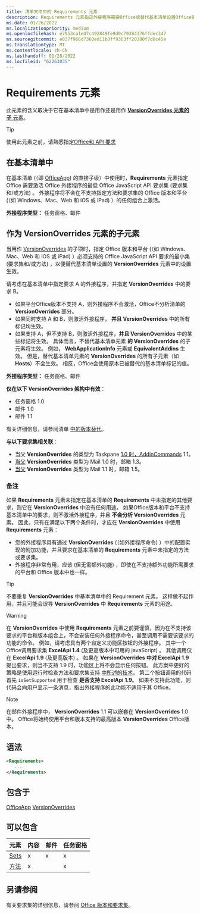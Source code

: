 ```yaml
---
title: 清单文件中的 Requirements 元素
description: Requirements 元素指定外接程序需要Office或替代基本清单设置Office要求集和方法。
ms.date: 01/26/2022
ms.localizationpriority: medium
ms.openlocfilehash: e7953ca1e47c492849fe9d0c79384376ffdec347
ms.sourcegitcommit: e837f966d7360ed11b3ff9363ff20380f7d0c45e
ms.translationtype: MT
ms.contentlocale: zh-CN
ms.lasthandoff: 01/28/2022
ms.locfileid: "62263035"
---
```

# <a name="requirements-element"></a>Requirements 元素

此元素的含义取决于它在基本清单中是用作还是用作 [](#in-the-base-manifest) [**VersionOverrides 元素的子** 元素](#as-a-child-of-a-versionoverrides-element)。

> [!TIP]
> 使用此元素之前，请熟悉指定[Office和 API 要求](../../develop/specify-office-hosts-and-api-requirements.md)

## <a name="in-the-base-manifest"></a>在基本清单中

在基本清单 (（即 [OfficeApp](officeapp.md)) 的直接子级）中使用时，**Requirements** 元素指定 Office 需要激活 Office 外接程序的最低 Office JavaScript API 要求集 (要求集和/或方法) 。[](../../develop/office-versions-and-requirement-sets.md#specify-office-applications-and-requirement-sets) 外接程序将不会在不支持指定方法和要求集的 Office 版本和平台 (（如 Windows、Mac、Web 和 iOS 或 iPad) ）的任何组合上激活。

**外接程序类型：** 任务窗格、邮件

## <a name="as-a-child-of-a-versionoverrides-element"></a>作为 VersionOverrides 元素的子元素

当用作 [VersionOverrides](versionoverrides.md) 的子项时，指定 Office 版本和平台 (（如 Windows、Mac、Web 和 iOS 或 iPad) [](../../develop/office-versions-and-requirement-sets.md#specify-office-applications-and-requirement-sets)）必须支持的 Office JavaScript API 要求的最小集 (要求集和/或方法) ，以便替代基本清单设置的 **VersionOverrides** 元素中的设置 生效。

请考虑在基本清单中指定要求 A 的外接程序，并指定 **VersionOverrides** 中的要求 B。 

- 如果平台Office版本不支持 A，则外接程序不会激活，Office不分析清单的 **VersionOverrides** 部分。 
- 如果同时支持 A 和 B，则激活外接程序， **并且 VersionOverrides** 中的所有标记均生效。 
- 如果支持 A，但不支持 B，则激活外接程序，**并且 VersionOverrides** 中的某些标记将生效。 具体而言，不替代基本清单元素 **的 VersionOverrides** 的子元素将生效。 例如， **WebApplicationInfo** 元素或 **EquivalentAddins** 生效。 但是，替代基本清单元素的 **VersionOverrides** 的所有子元素（如 **Hosts**）不会生效。 相反，Office会使用原本已被替代的基本清单标记的值。 

**外接程序类型：** 任务窗格、邮件

**仅在以下 VersionOverrides 架构中有效**：

- 任务窗格 1.0
- 邮件 1.0
- 邮件 1.1

有关详细信息，请参阅清单 [中的版本替代](../../develop/add-in-manifests.md#version-overrides-in-the-manifest)。

**与以下要求集相关联**：

- 当父 **VersionOverrides** 的类型为 Taskpane [1.0 时，AddinCommands](../requirement-sets/add-in-commands-requirement-sets.md) 1.1。
- [当父](../../reference/objectmodel/requirement-set-1.3/outlook-requirement-set-1.3.md) **VersionOverrides** 类型为 Mail 1.0 时，邮箱 1.3。
- [当父](../../reference/objectmodel/requirement-set-1.5/outlook-requirement-set-1.5.md) **VersionOverrides** 类型为 Mail 1.1 时，邮箱 1.5。

### <a name="remarks"></a>备注

如果 **Requirements** 元素未指定在基本清单的 **Requirements** 中未指定的其他要求，则它在 **VersionOverrides** 中没有任何用途。 如果Office版本和平台不支持基本清单中的要求，则不激活外接程序，并且 **不会分析 VersionOverrides** 元素。 因此，只有在满足以下两个条件时，才应在 **VersionOverrides** 中使用 **Requirements** 元素：

- 您的外接程序具有通过 **VersionOverrides** (（如外接程序命令) ）中的配置实现的附加功能，并且要求在基本清单的 **Requirements** 元素中未指定的方法或要求集。
- 外接程序非常有用，应该 (但无需额外功能) ，即使在不支持额外功能所需要求的平台和 Office 版本中也一样。

> [!TIP]
> 不要重复 **VersionOverrides** 中基本清单中的 Requirement 元素。 这样做不起作用，并且可能会误导 **VersionOverrides** 中 **Requirements** 元素的用途。

> [!WARNING]
> 在 **VersionOverrides** 中使用 **Requirements** 元素之前要谨慎，因为在不支持该要求的平台和版本组合上，不会安装任何外接程序命令，甚至调用不需要该要求的功能的命令。  例如，请考虑具有两个自定义功能区按钮的外接程序。 其中一个Office调用要求集 **ExcelApi 1.4** (及更高版本中可用的 javaScript) 。 其他调用仅在 **ExcelApi 1.9** (及更高版本) 。 如果在 **VersionOverrides** **中对 ExcelApi 1.9** 提出要求，则当不支持 1.9 时，功能区上将不会显示任何按钮。 此方案中更好的策略是使用运行时检查方法和要求集支持 [中所述的技术](../../develop/specify-office-hosts-and-api-requirements.md#runtime-checks-for-method-and-requirement-set-support)。 第二个按钮调用的代码首先 `isSetSupported` 用于检查 **是否支持 ExcelApi 1.9**。 如果不支持此功能，则代码会向用户显示一条消息，指出外接程序的此功能不适用于其 Office。 

> [!NOTE]
> 在邮件外接程序中， **VersionOverrides** 1.1 可以嵌套在 **VersionOverrides** 1.0 中。 Office将始终使用平台和版本支持的最高版本 **VersionOverrides** Office版本。

## <a name="syntax"></a>语法

```XML
<Requirements>
   ...
</Requirements>
```

## <a name="contained-in"></a>包含于

[OfficeApp](officeapp.md)
[VersionOverrides](versionoverrides.md)

## <a name="can-contain"></a>可以包含

|元素|内容|邮件|任务窗格|
|:-----|:-----|:-----|:-----|
|[Sets](sets.md)|x|x|x|
|[方法](methods.md)|x||x|

## <a name="see-also"></a>另请参阅

有关要求集的详细信息，请参阅 [Office 版本和要求集](../../develop/office-versions-and-requirement-sets.md)。
